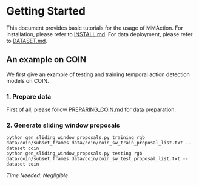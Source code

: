 # Getting Started

This document provides basic tutorials for the usage of MMAction.
For installation, please refer to [INSTALL.md](https://github.com/arpanmangal/consistency/blob/master/INSTALL.md).
For data deployment, please refer to [DATASET.md](https://github.com/arpanmangal/consistency/blob/master/DATASET.md).


## An example on COIN
We first give an example of testing and training temporal action detection models on COIN.
### 1. Prepare data
First of all, please follow [PREPARING_COIN.md](https://github.com/arpanmangal/consistency/blob/master/data_tools/coin/PREPARING_COIN.md) for data preparation.

### 2. Generate sliding window proposals

```
python gen_sliding_window_proposals.py training rgb data/coin/subset_frames data/coin/coin_sw_train_proposal_list.txt --dataset coin
python gen_sliding_window_proposals.py testing rgb data/coin/subset_frames data/coin/coin_sw_test_proposal_list.txt --dataset coin

```
*Time Needed*: _Negligible_


